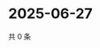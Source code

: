 # 2025-06-27

共 0 条

<!-- BEGIN ZHIHUQUESTIONS -->
<!-- 最后更新时间 Fri Jun 27 2025 23:12:29 GMT+0800 (China Standard Time) -->

<!-- END ZHIHUQUESTIONS -->
